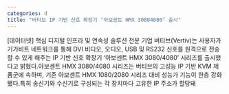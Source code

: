 ```yaml
---
categories: d
title: "버티브 IP 기반 신호 확장기 ‘아보센트 HMX 30804080’ 출시"
---
```

[데이터넷] 핵심 디지털 인프라 및 연속성 솔루션 전문 기업 버티브(Vertiv)는 사용자가 기가비트 네트워크를 통해 DVI 비디오, 오디오, USB 및 RS232 신호를 원격으로 전송할 수 있게 해주는 IP 기반 신호 확장기 ‘아보센트 HMX 3080/4080’ 시리즈를 출시했다고 밝혔다.아보센트 HMX 3080/4080 시리즈는 버티브의 고성능 IP 기반 KVM 제품군에 속하며, 기존 아보센트 HMX 1080/2080 시리즈 대비 성능가 기능이 한층 강화됐다.특히 송신기와 수신기로 구성되는 각 장치마다 고유한 IP 주소가 할당돼